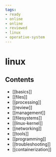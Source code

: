 ```yaml
---
tags:
- ready
- online
- online
- reviewed
- linux
- operative-system
---
```


# linux

## Contents

- [[basics]]
- [[files]]
- [[processing]]
- [[review]]
- [[management]]
- [[filesystems]]
- [[linux-kernel]]
- [[networking]]
- [[tools]]
- [[programming]]
- [[troubleshooting]]
- [[containerization]]
